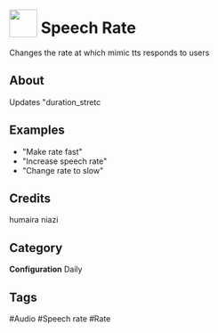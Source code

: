 # <img src="https://raw.githack.com/FortAwesome/Font-Awesome/master/svgs/solid/assistive-listening-systems.svg" card_color="#000000" width="50" height="50" style="vertical-align:bottom"/> Speech Rate
Changes the rate at which mimic tts responds to users

## About
Updates "duration_stretc

## Examples
* "Make rate fast"
* "Increase speech rate"
* "Change rate to slow"

## Credits
humaira niazi

## Category
**Configuration**
Daily

## Tags
#Audio
#Speech rate
#Rate

